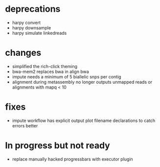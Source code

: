 # deprecations
- harpy convert
- harpy downsample
- harpy simulate linkedreads

# changes
- simplified the rich-click theming
- bwa-mem2 replaces bwa in align bwa
- impute needs a minimum of 5 biallelic snps per contig
- alignment during metassembly no longer outputs unmapped reads or alignments with mapq < 10

# fixes
- impute workflow has explicit output plot filename declarations to catch errors better

# In progress but not ready
- replace manually hacked progressbars with executor plugin